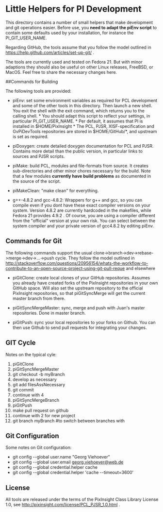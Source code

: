 Little Helpers for PI Development
=================================

This directory contains a number of small helpers that make development and git operations easier. 
Before use, you **need to adapt the piEnv script** to contain some defaults used by your installation, for instance the PI_GIT_USER_NAME.

Regarding GitHub, the tools assume that you follow the model outlined in https://help.github.com/articles/set-up-git/ .

The tools are currently used and  tested on Fedora 21. But with minor adaptions they should also be useful on other Linux releases, FreeBSD, or MacOS. Feel free to share the necessary changes here.

##Commands for Building

The following tools are provided:

* piEnv: set some environment variables as required for PCL development and some of the other tools in this directory. Then launch a new shell. You exit the shell with the exit command, which returns you to the calling shell. 
       * You should adapt this script to reflect your settings, in particular PI_GIT_USER_NAME.
       * Per default, it assumes that PI is installed in $HOME/PixInsight
       * The PCL, PJSR, XISF-specification and GvPiDevTools repositories are stored in
         $HOME/GitHub/*, and upstream is set as required.


* piDoxygen: create detailed doxygen documentation for PCL and PJSR. Contains more detail than the public version, in particular links to sources and PJSR scripts.

* piMake: build PCL, modules and file-formats from source. It creates sub-directories and other minor chores necessary for the build. Note that a few modules **currently have build problems** as documented in the source of the script.

* piMakeClean: "make clean" for everything.

* g++-4.8.2 and gcc-4.8.2: Wrappers for g++ and gcc, so you can compile even if you dont have these exact compiler versions on your system. Version 4.8.2 are currently hardcoded in the makefiles, while Fedora 21 provides 4.9.2 . Of course, you are using a compiler different from the "official" version at your own risk. You can select between the system compiler and your private version of gcc4.8.2 by editing piEnv.

## Commands for Git

The following commands support the usual clone->branch->dev->rebase->merge->dev->...->push cycle.
They follow the model outlined in  http://stackoverflow.com/questions/20956154/whats-the-workflow-to-contribute-to-an-open-source-project-using-git-pull-reque and elsewhere

* piGitClone: create local clones of your GitHub repositories. Assumes you already have created forks of the PixInsight repositories in your own GitHub space. Will also set the upstream repository to the official PixInsight repositories, so that piGitSyncMerge will get the current master branch from there.

* piGitSyncMergeMaster: sync, merge and push with Juan's master repositories. Done in master branch.

* piGitPush: sync your local repositories to your forks on Github. You can then use Github to send pull requests for integrating your changes.

## GIT Cycle

Notes on the typical cyle:
1. piGitClone
2. piGitSyncMergeMaster
3. git checkout -b myBranch
4. develop as necessary
5. git add filesAssNecessary
6. git commit
7. continue with 4
7. piGitSyncMergeBranch
8. piGitPush
9. make pull request on github
10. continue with 2 for new project
11. git branch myBranch #to switch between branches with

## Git Configuration

Some notes on Git configuration:

* git config --global user.name "Georg Viehoever"
* git config --global user.email georg.viehoever@web.de
* git config --global credential.helper cache
* git config --global credential.helper 'cache --timeout=3600'

## License

All tools are released under the terms of the PixInsight Class Library License 1.0, see http://pixinsight.com/license/PCL_PJSR_1.0.html .

